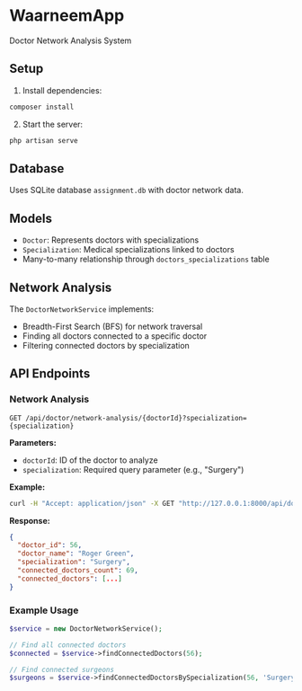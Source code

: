 # WaarneemApp

Doctor Network Analysis System

## Setup

1. Install dependencies:
```bash
composer install
```

2. Start the server:
```bash
php artisan serve
```

## Database

Uses SQLite database `assignment.db` with doctor network data.

## Models

- `Doctor`: Represents doctors with specializations
- `Specialization`: Medical specializations linked to doctors
- Many-to-many relationship through `doctors_specializations` table

## Network Analysis

The `DoctorNetworkService` implements:
- Breadth-First Search (BFS) for network traversal
- Finding all doctors connected to a specific doctor
- Filtering connected doctors by specialization

## API Endpoints

### Network Analysis
`GET /api/doctor/network-analysis/{doctorId}?specialization={specialization}`

**Parameters:**
- `doctorId`: ID of the doctor to analyze
- `specialization`: Required query parameter (e.g., "Surgery")

**Example:**
```bash
curl -H "Accept: application/json" -X GET "http://127.0.0.1:8000/api/doctor/network-analysis/56?specialization=Surgery"
```

**Response:**
```json
{
  "doctor_id": 56,
  "doctor_name": "Roger Green",
  "specialization": "Surgery",
  "connected_doctors_count": 69,
  "connected_doctors": [...]
}
```

### Example Usage

```php
$service = new DoctorNetworkService();

// Find all connected doctors
$connected = $service->findConnectedDoctors(56);

// Find connected surgeons
$surgeons = $service->findConnectedDoctorsBySpecialization(56, 'Surgery');
```
